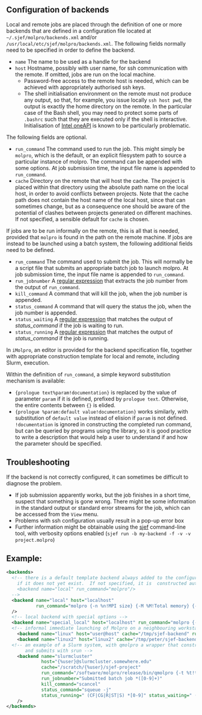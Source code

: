 ## Configuration of backends
Local and remote jobs are placed through the definition of one or more
backends that are defined in a configuration file located at `~/.sjef/molpro/backends.xml` and/or `/usr/local/etc/sjef/molpro/backends.xml`.
The following fields normally need to be specified in order to define the backend.

- `name` The name to be used as a handle for the backend
- `host` Hostname, possibly with user name, for ssh communication with the remote. If omitted, jobs are run on the local machine. 
  - Password-free access to the remote host is needed, which can be achieved with appropriately authorised ssh keys. 
  - The shell initialisation environment on the remote must not produce any output, so that, for example, you issue locally `ssh host pwd`, the output is exactly the home directory on the remote.  In the particular case of the Bash shell, you may need to protect some parts of `.bashrc` such that they are executed only if the shell is interactive. Initialisation of [Intel oneAPI](https://www.intel.com/content/www/us/en/developer/tools/oneapi/toolkits.html) is known to be particularly problematic.

The following fields are optional.
- `run_command` The command used to run the job. This might simply be `molpro`, which is the default, or an explicit filesystem path to source a particular instance of molpro. The command can be appended with some options. At job submission time, the input file name is appended to `run_command`.
- `cache` Directory on the remote that will host the cache.
  The project is placed within that directory using the absolute path name on the local host, in order to avoid conflicts between projects. Note that the cache path does not contain the host name of the local host, since that can sometimes change, but as a consequence one should be aware of the potential of clashes between projects generated on different machines.
  If not specified, a sensible default for `cache` is chosen.

If jobs are to be run informally on the remote, this is all that is needed, provided that `molpro` is found in the path on the remote machine.  If jobs are instead to be launched using a batch system, the following additional fields need to be defined.
- `run_command` The command used to submit the job. This will normally be a script file that submits an appropriate batch job to launch molpro. At job submission time, the input file name is appended to `run_command`.
- `run_jobnumber` A [regular expression](http://www.cplusplus.com/reference/regex/ECMAScript/) that extracts the job number from the output of `run_command`.
- `kill_command` A command that will kill the job, when the job number is appended.
- `status_command` A command that will query the status the job, when the job number is appended.
- `status_waiting` A [regular expression](http://www.cplusplus.com/reference/regex/ECMAScript/) that matches the output of _status_command_ if the job is waiting to run.
- `status_running` A [regular expression](http://www.cplusplus.com/reference/regex/ECMAScript/) that matches the output of _status_command_ if the job is running.

In `iMolpro`, an editor is provided for the backend specification file, together with appropriate construction template for local and remote, including Slurm, execution.

Within the definition of `run_command`, a simple keyword substitution mechanism is available:

- `{prologue text%param!documentation}` is replaced by the value of parameter `param` if it is defined, prefixed by `prologue text`. Otherwise, the entire contents between `{}` is elided.
- `{prologue %param:default value!documentation}` works similarly, with substitution of `default value` instead of elision if `param` is not defined. `!documentation` is ignored in constructing the completed run command, but can be queried by programs using the library, so it is good practice to write a description that would help a user to understand if and how the parameter should be specified.

## Troubleshooting
If the backend is not correctly configured, it can sometimes be difficult to diagnose the problem.
- If job submission apparently works, but the job finishes in a short time, suspect that something is gone wrong. There might be some information in the standard output or standard error streams for the job, which can be accessed from the `View` menu.
- Problems with ssh configuration usually result in a pop-up error box
- Further information might be obtainable using the [sjef](https://github.com/molpro/sjef/blob/master/README.md) command-line tool, with verbosity options enabled (`sjef run -b my-backend -f -v -v project.molpro`)

## Example:
```xml
<backends>
  <!-- there is a default template backend always added to the configuration file by the library
    if it does not yet exist.  If not specified, it is  constructed automatically as
    <backend name="local" run_command="molpro"/>
  -->
  <backend name="local" host="localhost"
           run_command="molpro {-n %n!MPI size} {-M %M!Total memory} {-m %m!Memory per process} {-G %G!GA memory}"
  />
  <!-- local backend with special options -->
  <backend name="special_local" host="localhost" run_command="molpro {-n %n:2!MPI size} {-m %m:100M!Memory} {-G %G!GA memory}"/>
  <!-- informal immediate launching of Molpro on a neighbouring workstation -->
    <backend name="linux" host="user@host" cache="/tmp/sjef-backend" run_command="molpro"/>
    <backend name="linux2" host="linux2" cache="/tmp/peter/sjef-backend" run_command="myMolpro/bin/molpro"/>
  <!-- an example of a Slurm system, with qmolpro a wrapper that constructs a Molpro job script,
       and submits with srun -->
    <backend name="slurmcluster"
             host="{%user}@slurmcluster.somewhere.edu"
             cache="/scratch/{%user}/sjef-project"
             run_command="/software/molpro/release/bin/qmolpro {-t %t!time limit in seconds} {-n %n!number of MPI processes} {-m %m!memory} {-G %G!Global Arrays memory} {-q %q:compute!batch queue}"
             run_jobnumber="Submitted batch job *([0-9]+)"
             kill_command="scancel"
             status_command="squeue -j"
             status_running=" (CF|CG|R|ST|S) *[0-9]" status_waiting=" (PD|SE) *[0-9]"
    />
</backends>
```

